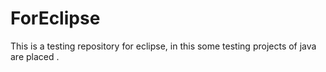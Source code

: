 # ForEclipse
This is a testing repository for eclipse, in this some testing projects of java are placed .
